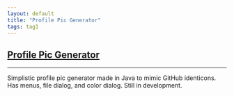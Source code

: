 ```yaml
---
layout: default
title: "Profile Pic Generator"
tags: tag1
---
```

## [Profile Pic Generator](https://github.com/MJVL/Profile-Pic-Generator "Profile Pic Generator")
***

Simplistic profile pic generator made in Java to mimic GitHub identicons. Has menus, file dialog, and color dialog. Still in development.

